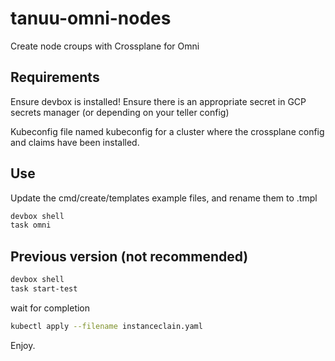 # tanuu-omni-nodes
Create node croups with Crossplane for Omni

## Requirements
Ensure devbox is installed!
Ensure there is an appropriate secret in GCP secrets manager (or depending on your teller config)

Kubeconfig file named kubeconfig for a cluster where the crossplane config and claims have been installed. 

## Use
Update the cmd/create/templates example files, and rename them to <name>.tmpl
```bash
devbox shell
task omni
```


## Previous version (not recommended)

```bash
devbox shell
task start-test
```

wait for completion

```bash
kubectl apply --filename instanceclain.yaml
```

Enjoy.
